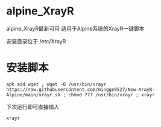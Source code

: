 # alpine_XrayR
alpine_XrayR最新可用
适用于Alpine系统的XrayR一键脚本

安装目录位于 /etc/XrayR

# 安装脚本

```shell script
apk add wget ; wget -O /usr/bin/xrayr https://raw.githubusercontent.com/mingge9527/New-XrayR-Alpine/main/xrayr.sh ; chmod 777 /usr/bin/xrayr ; xrayr
```
下次运行即可直接输入
```shell script
xrayr
```
